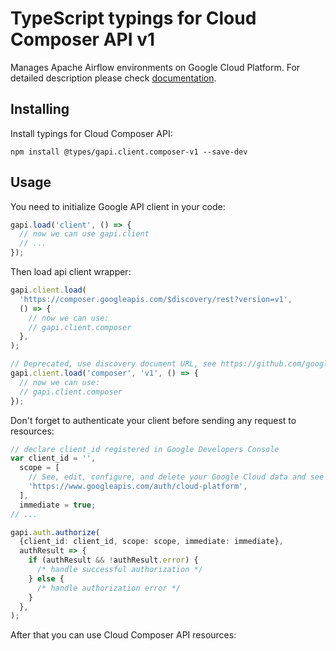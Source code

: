 # TypeScript typings for Cloud Composer API v1

Manages Apache Airflow environments on Google Cloud Platform.
For detailed description please check [documentation](https://cloud.google.com/composer/).

## Installing

Install typings for Cloud Composer API:

```
npm install @types/gapi.client.composer-v1 --save-dev
```

## Usage

You need to initialize Google API client in your code:

```typescript
gapi.load('client', () => {
  // now we can use gapi.client
  // ...
});
```

Then load api client wrapper:

```typescript
gapi.client.load(
  'https://composer.googleapis.com/$discovery/rest?version=v1',
  () => {
    // now we can use:
    // gapi.client.composer
  },
);
```

```typescript
// Deprecated, use discovery document URL, see https://github.com/google/google-api-javascript-client/blob/master/docs/reference.md#----gapiclientloadname----version----callback--
gapi.client.load('composer', 'v1', () => {
  // now we can use:
  // gapi.client.composer
});
```

Don't forget to authenticate your client before sending any request to resources:

```typescript
// declare client_id registered in Google Developers Console
var client_id = '',
  scope = [
    // See, edit, configure, and delete your Google Cloud data and see the email address for your Google Account.
    'https://www.googleapis.com/auth/cloud-platform',
  ],
  immediate = true;
// ...

gapi.auth.authorize(
  {client_id: client_id, scope: scope, immediate: immediate},
  authResult => {
    if (authResult && !authResult.error) {
      /* handle successful authorization */
    } else {
      /* handle authorization error */
    }
  },
);
```

After that you can use Cloud Composer API resources: <!-- TODO: make this work for multiple namespaces -->

```typescript

```
